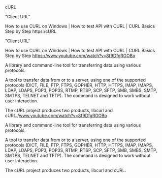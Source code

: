 cURL

"Client URL"

How to use CURL on Windows | How to test API with CURL | CURL Basics Step by Step
https:/cURL

"Client URL"

How to use CURL on Windows | How to test API with CURL | CURL Basics Step by Step
https://www.youtube.com/watch?v=8f9DfgRGOBo

A library and command-line tool for transferring data using various protocols.

A tool to transfer data from or to a server, using one of the supported protocols (DICT, FILE, FTP, FTPS, GOPHER, HTTP, HTTPS, IMAP, IMAPS, LDAP, LDAPS, POP3, POP3S, RTMP, RTSP, SCP, SFTP, SMB, SMBS, SMTP, SMTPS, TELNET and TFTP). The command is designed to work without user interaction.

The cURL project produces two products, libcurl and cURL./www.youtube.com/watch?v=8f9DfgRGOBo

A library and command-line tool for transferring data using various protocols.

A tool to transfer data from or to a server, using one of the supported protocols (DICT, FILE, FTP, FTPS, GOPHER, HTTP, HTTPS, IMAP, IMAPS, LDAP, LDAPS, POP3, POP3S, RTMP, RTSP, SCP, SFTP, SMB, SMBS, SMTP, SMTPS, TELNET and TFTP). The command is designed to work without user interaction.

The cURL project produces two products, libcurl and cURL.
